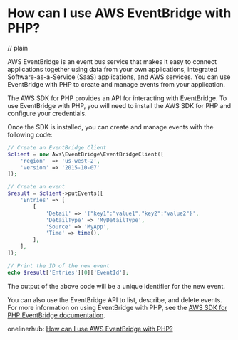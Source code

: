 # How can I use AWS EventBridge with PHP?
// plain

AWS EventBridge is an event bus service that makes it easy to connect applications together using data from your own applications, integrated Software-as-a-Service (SaaS) applications, and AWS services. You can use EventBridge with PHP to create and manage events from your application.

The AWS SDK for PHP provides an API for interacting with EventBridge. To use EventBridge with PHP, you will need to install the AWS SDK for PHP and configure your credentials.

Once the SDK is installed, you can create and manage events with the following code:

```php
// Create an EventBridge Client
$client = new Aws\EventBridge\EventBridgeClient([
    'region'  => 'us-west-2',
    'version' => '2015-10-07'
]);

// Create an event
$result = $client->putEvents([
    'Entries' => [
        [
            'Detail' => '{"key1":"value1","key2":"value2"}',
            'DetailType' => 'MyDetailType',
            'Source' => 'MyApp',
            'Time' => time(),
        ],
    ],
]);

// Print the ID of the new event
echo $result['Entries'][0]['EventId'];
```

The output of the above code will be a unique identifier for the new event.

You can also use the EventBridge API to list, describe, and delete events. For more information on using EventBridge with PHP, see the [AWS SDK for PHP EventBridge documentation](https://docs.aws.amazon.com/aws-sdk-php/v3/api/class-Aws.EventBridge.EventBridgeClient.html).

onelinerhub: [How can I use AWS EventBridge with PHP?](https://onelinerhub.com/php-aws/how-can-i-use-aws-eventbridge-with-php)